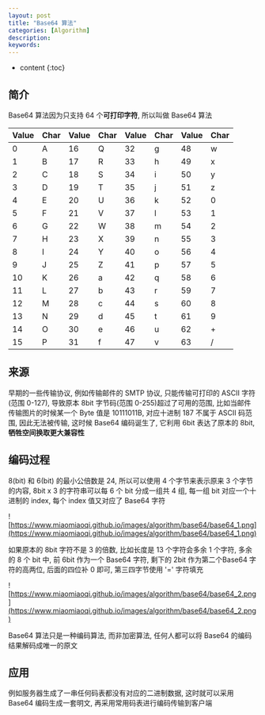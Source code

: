 ```yaml
---
layout: post
title: "Base64 算法"
categories: [Algorithm]
description:
keywords:
---
```


* content
{:toc} 

## 简介

Base64 算法因为只支持 64 个**可打印字符**, 所以叫做 Base64 算法

|Value|Char|Value|Char|Value|Char|Value|Char|
|-----|-----|-----|-----|-----|-----|-----|-----|
|0	|A	|16	|Q|	32|	g	|48	|w|
|1	|B	|17	|R|	33|	h	|49	|x|
|2	|C	|18	|S|34|	i	|50	|y|
|3	|D	|19	|T|	35|	j	|51	|z|
|4	|E	|20	|U|	36|	k	|52	|0|
|5	|F	|21	|V|	37|	l	|53	|1|
|6	|G	|22	|W|	38|	m	|54	|2|
|7	|H	|23	|X|	39|	n	|55	|3|
|8	|I	|24	|Y|	40|	o	|56	|4|
|9	|J	|25	|Z|	41|	p	|57	|5|
|10	|K	|26	|a|	42|	q	|58	|6|
|11	|L	|27	|b|	43|	r	|59	|7|
|12	|M	|28	|c|	44|	s	|60	|8|
|13	|N	|29	|d|	45|	t	|61	|9|
|14	|O	|30	|e|	46|	u	|62	|+|
|15|P |31|f|	47|	v	|63|/|

## 来源

早期的一些传输协议, 例如传输邮件的 SMTP 协议, 只能传输可打印的 ASCII 字符(范围 0-127), 导致原本 8bit 字节码(范围 0-255)超过了可用的范围, 比如当邮件传输图片的时候某一个 Byte 值是 10111011B, 对应十进制 187 不属于 ASCII 码范围, 因此无法被传输, 这时候 Base64 编码诞生了, 它利用 6bit 表达了原本的 8bit, **牺牲空间换取更大兼容性**

## 编码过程

8(bit) 和 6(bit) 的最小公倍数是 24, 所以可以使用 4 个字节来表示原来 3 个字节的内容, 8bit x 3 的字符串可以每 6 个 bit 分成一组共 4 组, 每一组 bit 对应一个十进制的 index, 每个 index 值又对应了 Base64 字符

![https://www.miaomiaoqi.github.io/images/algorithm/base64/base64_1.png](https://www.miaomiaoqi.github.io/images/algorithm/base64/base64_1.png)

如果原本的 8bit 字符不是 3 的倍数, 比如长度是 13 个字符会多余 1 个字符, 多余的 8 个 bit 中, 前 6bit 作为一个 Base64 字符, 剩下的 2bit 作为第二个Base64 字符的高两位, 后面的四位补 0 即可, 第三四字节使用 '=' 字符填充

![https://www.miaomiaoqi.github.io/images/algorithm/base64/base64_2.png](https://www.miaomiaoqi.github.io/images/algorithm/base64/base64_2.png)

Base64 算法只是一种编码算法, 而非加密算法, 任何人都可以将 Base64 的编码结果解码成唯一的原文

## 应用

例如服务器生成了一串任何码表都没有对应的二进制数据, 这时就可以采用 Base64 编码生成一套明文, 再采用常用码表进行编码传输到客户端






